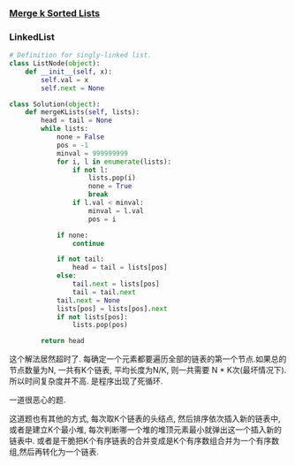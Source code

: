 ### [Merge k Sorted Lists](https://leetcode.com/problems/merge-k-sorted-lists/)


### LinkedList


```Python
# Definition for singly-linked list.
class ListNode(object):
    def __init__(self, x):
        self.val = x
        self.next = None

class Solution(object):
    def mergeKLists(self, lists):
        head = tail = None
        while lists:
            none = False
            pos = -1 
            minval = 999999999
            for i, l in enumerate(lists):
                if not l:
                    lists.pop(i)
                    none = True
                    break
                if l.val < minval:
                    minval = l.val
                    pos = i

            if none:
                continue

            if not tail:
                head = tail = lists[pos]
            else:
                tail.next = lists[pos]
                tail = tail.next
            tail.next = None
            lists[pos] = lists[pos].next
            if not lists[pos]:
                lists.pop(pos)

        return head
```

这个解法居然超时了. 每确定一个元素都要遍历全部的链表的第一个节点.如果总的节点数量为N, 一共有K个链表, 平均长度为N/K, 则一共需要 N * K次(最坏情况下). 所以时间复杂度并不高. 是程序出现了死循环.

一道很恶心的题.

这道题也有其他的方式, 每次取K个链表的头结点, 然后排序依次插入新的链表中,或者是建立K个最小堆, 每次判断哪一个堆的堆顶元素最小就弹出这一个插入新的链表中. 或者是干脆把K个有序链表的合并变成是K个有序数组合并为一个有序数组,然后再转化为一个链表.

